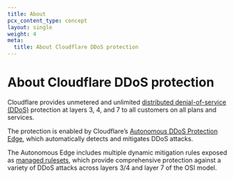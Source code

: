 ```yaml
---
title: About
pcx_content_type: concept
layout: single
weight: 4
meta:
  title: About Cloudflare DDoS protection
---
```


# About Cloudflare DDoS protection

Cloudflare provides unmetered and unlimited [distributed denial-of-service (DDoS)](https://www.cloudflare.com/learning/ddos/what-is-a-ddos-attack/) protection at layers 3, 4, and 7 to all customers on all plans and services.

The protection is enabled by Cloudflare’s [Autonomous DDoS Protection Edge](/ddos-protection/about/components/#autonomous-edge), which automatically detects and mitigates DDoS attacks.

The Autonomous Edge includes multiple dynamic mitigation rules exposed as [managed rulesets](/ddos-protection/managed-rulesets/), which provide comprehensive protection against a variety of DDoS attacks across layers 3/4 and layer 7 of the OSI model.
